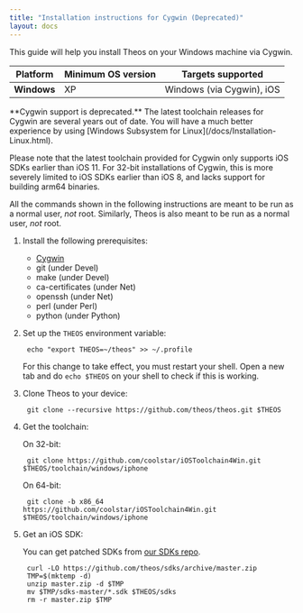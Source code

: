 ```yaml
---
title: "Installation instructions for Cygwin (Deprecated)"
layout: docs
---
```


This guide will help you install Theos on your Windows machine via Cygwin.

| Platform | Minimum OS version | Targets supported
|----------|--------------------|-------------------|
| **Windows** | XP | Windows (via Cygwin), iOS |

<div class="alert alert-warning">
**Cygwin support is deprecated.** The latest toolchain releases for Cygwin are several years out of date. You will have a much better experience by using [Windows Subsystem for Linux](/docs/Installation-Linux.html).

Please note that the latest toolchain provided for Cygwin only supports iOS SDKs earlier than iOS 11. For 32-bit installations of Cygwin, this is more severely limited to iOS SDKs earlier than iOS 8, and lacks support for building arm64 binaries.
</div>

All the commands shown in the following instructions are meant to be run as a normal user, _not_ root. Similarly, Theos is also meant to be run as a normal user, _not_ root.

1. Install the following prerequisites:

	* [Cygwin](https://cygwin.com/install.html)
	* git (under Devel)
	* make (under Devel)
	* ca-certificates (under Net)
	* openssh (under Net)
	* perl (under Perl)
	* python (under Python)

1. Set up the `THEOS` environment variable:

		echo "export THEOS=~/theos" >> ~/.profile

	For this change to take effect, you must restart your shell. Open a new tab and do `echo $THEOS` on your shell to check if this is working.

1. Clone Theos to your device:

		git clone --recursive https://github.com/theos/theos.git $THEOS

1. Get the toolchain:

	On 32-bit:

		git clone https://github.com/coolstar/iOSToolchain4Win.git $THEOS/toolchain/windows/iphone

	On 64-bit:

		git clone -b x86_64 https://github.com/coolstar/iOSToolchain4Win.git $THEOS/toolchain/windows/iphone

1. Get an iOS SDK:

	You can get patched SDKs from [our SDKs repo](https://github.com/theos/sdks).

		curl -LO https://github.com/theos/sdks/archive/master.zip
		TMP=$(mktemp -d)
		unzip master.zip -d $TMP
		mv $TMP/sdks-master/*.sdk $THEOS/sdks
		rm -r master.zip $TMP
